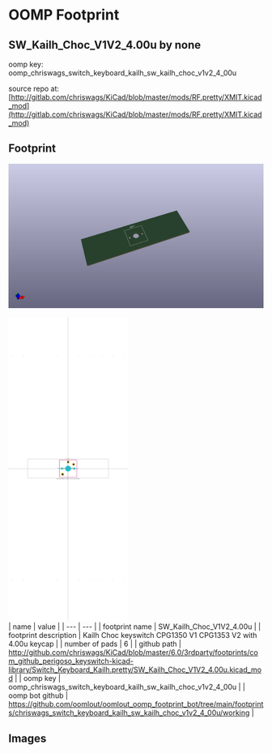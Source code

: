 # OOMP Footprint  
## SW_Kailh_Choc_V1V2_4.00u  by none  
  
oomp key: oomp_chriswags_switch_keyboard_kailh_sw_kailh_choc_v1v2_4_00u  
  
source repo at: [http://gitlab.com/chriswags/KiCad/blob/master/mods/RF.pretty/XMIT.kicad_mod](http://gitlab.com/chriswags/KiCad/blob/master/mods/RF.pretty/XMIT.kicad_mod)  
## Footprint  
  
[![working_kicad_pcb_3d.png](working_kicad_pcb_3d_600.png)](working_kicad_pcb_3d.png)  
  
[![working.png](working_600.png)](working.png)  
| name | value | 
| --- | --- | 
| footprint name | SW_Kailh_Choc_V1V2_4.00u | 
| footprint description | Kailh Choc keyswitch CPG1350 V1 CPG1353 V2 with 4.00u keycap | 
| number of pads | 6 | 
| github path | http://github.com/chriswags/KiCad/blob/master/6.0/3rdparty/footprints/com_github_perigoso_keyswitch-kicad-library/Switch_Keyboard_Kailh.pretty/SW_Kailh_Choc_V1V2_4.00u.kicad_mod | 
| oomp key | oomp_chriswags_switch_keyboard_kailh_sw_kailh_choc_v1v2_4_00u | 
| oomp bot github | https://github.com/oomlout/oomlout_oomp_footprint_bot/tree/main/footprints/chriswags_switch_keyboard_kailh_sw_kailh_choc_v1v2_4_00u/working | 
## Images  
